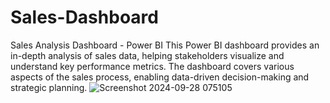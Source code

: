 # Sales-Dashboard
Sales Analysis Dashboard - Power BI This Power BI dashboard provides an in-depth analysis of sales data, helping stakeholders visualize and understand key performance metrics. The dashboard covers various aspects of the sales process, enabling data-driven decision-making and strategic planning.
![Screenshot 2024-09-28 075105](https://github.com/user-attachments/assets/aac4167c-6a23-40cb-b8c5-2046da9f065d)
